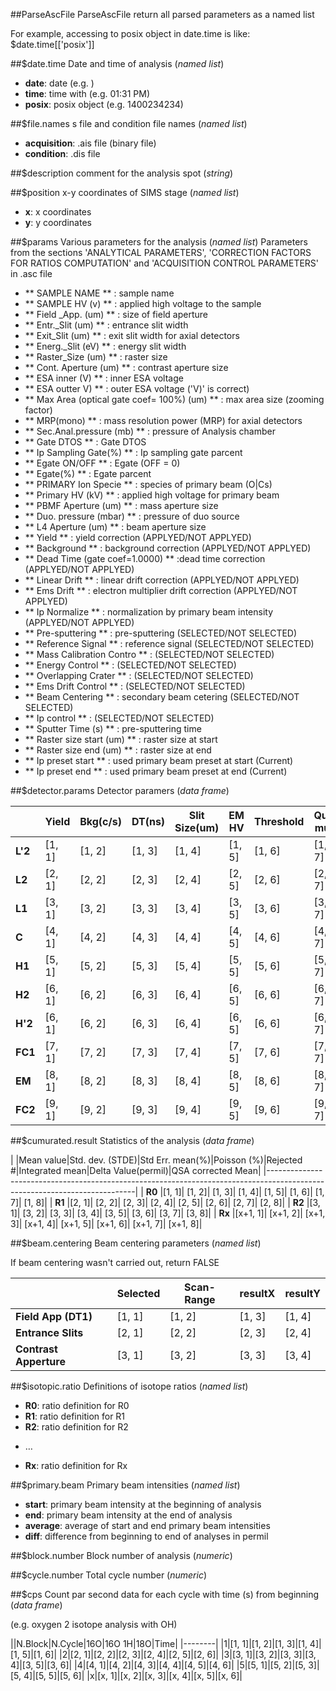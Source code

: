 ##ParseAscFile
ParseAscFile return all parsed parameters as a named list

For example, accessing to posix object in date.time is like: $date.time[['posix']]


##$date.time
Date and time of analysis (*named list*)
- **date**: date (e.g. )
- **time**: time with (e.g. 01:31 PM)
- **posix**: posix object (e.g. 1400234234)

##$file.names
s file and condition file names (*named list*)
- **acquisition**: .ais file (binary file)
- **condition**: .dis file

##$description
comment for the analysis spot (*string*)

##$position
x-y coordinates of SIMS stage (*named list*)
- **x**: x coordinates
- **y**: y coordinates

##$params
Various parameters for the analysis (*named list*)
Parameters from the sections 'ANALYTICAL PARAMETERS', 'CORRECTION FACTORS FOR RATIOS COMPUTATION' and 'ACQUISITION CONTROL PARAMETERS' in .asc file

- ** SAMPLE NAME ** : sample name
- ** SAMPLE HV (v) ** : applied high voltage to the sample
- ** Field _App. (um) ** : size of field aperture
- ** Entr._Slit (um) ** : entrance slit width
- ** Exit_Slit (um) ** : exit slit width for axial detectors
- ** Energ._Slit (eV) ** : energy slit width
- ** Raster_Size (um) ** : raster size
- ** Cont. Aperture (um) ** : contrast aperture size
- ** ESA inner (V) ** : inner ESA voltage
- ** ESA outter V) ** : outer ESA voltage ('V)' is correct)
- ** Max Area (optical gate coef= 100%) (um) ** : max area size (zooming factor)
- ** MRP(mono) ** : mass resolution power (MRP) for axial detectors
- ** Sec.Anal.pressure (mb) ** : pressure of Analysis chamber
- ** Gate DTOS ** : Gate DTOS
- ** Ip Sampling Gate(%) ** : Ip sampling gate parcent
- ** Egate ON/OFF ** : Egate (OFF = 0)
- ** Egate(%) ** : Egate parcent
- ** PRIMARY Ion Specie ** : species of primary beam (O|Cs)
- ** Primary HV (kV) ** : applied high voltage for primary beam
- ** PBMF Aperture (um) ** : mass aperture size
- ** Duo. pressure (mbar) ** : pressure of duo source
- ** L4 Aperture (um) ** : beam aperture size
- ** Yield ** : yield correction (APPLYED/NOT APPLYED)
- ** Background ** : background correction (APPLYED/NOT APPLYED)
- ** Dead Time (gate coef=1.0000) ** :dead time correction (APPLYED/NOT APPLYED)
- ** Linear Drift ** : linear drift correction (APPLYED/NOT APPLYED)
- ** Ems Drift ** : electron multiplier drift correction (APPLYED/NOT APPLYED)
- ** Ip Normalize ** : normalization by primary beam intensity (APPLYED/NOT APPLYED)
- ** Pre-sputtering ** : pre-sputtering (SELECTED/NOT SELECTED)
- ** Reference Signal ** : reference signal (SELECTED/NOT SELECTED)
- ** Mass Calibration Contro ** : (SELECTED/NOT SELECTED)
- ** Energy Control ** : (SELECTED/NOT SELECTED)
- ** Overlapping Crater ** : (SELECTED/NOT SELECTED)
- ** Ems Drift Control ** : (SELECTED/NOT SELECTED)
- ** Beam Centering ** : secondary beam cetering (SELECTED/NOT SELECTED)
- ** Ip control ** :  (SELECTED/NOT SELECTED)
- ** Sputter Time (s) ** : pre-sputtering time
- ** Raster size start (um) ** : raster size at start
- ** Raster size end (um) ** : raster size at end
- ** Ip preset start ** : used primary beam preset at start (Current)
- ** Ip preset end ** : used primary beam preset at end (Current)


##$detector.params
Detector paramers (*data frame*)

|         |Yield|Bkg(c/s)|DT(ns)|Slit Size(um)|EM HV|Threshold|Quad multi|ESA out|ESA in|Rep a|Rep b|
|---------|-----|--------|------|-------------|-----|---------|----------|-------|------|-----|-----|
| **L'2** |[1, 1]|[1, 2]|[1, 3]|[1, 4]|[1, 5]|[1, 6]|[1, 7]|[1, 8]|[1, 9]|[1, 10]|[1, 11]|
| **L2**  |[2, 1]|[2, 2]|[2, 3]|[2, 4]|[2, 5]|[2, 6]|[2, 7]|[2, 8]|[2, 9]|[2, 10]|[2, 11]|
| **L1**  |[3, 1]|[3, 2]|[3, 3]|[3, 4]|[3, 5]|[3, 6]|[3, 7]|[3, 8]|[3, 9]|[3, 10]|[3, 11]|
| **C**   |[4, 1]|[4, 2]|[4, 3]|[4, 4]|[4, 5]|[4, 6]|[4, 7]|[4, 8]|[4, 9]|[4, 10]|[4, 11]|
| **H1**  |[5, 1]|[5, 2]|[5, 3]|[5, 4]|[5, 5]|[5, 6]|[5, 7]|[5, 8]|[5, 9]|[5, 10]|[5, 11]|
| **H2**  |[6, 1]|[6, 2]|[6, 3]|[6, 4]|[6, 5]|[6, 6]|[6, 7]|[6, 8]|[6, 9]|[6, 10]|[6, 11]|
| **H'2** |[6, 1]|[6, 2]|[6, 3]|[6, 4]|[6, 5]|[6, 6]|[6, 7]|[6, 8]|[6, 9]|[6, 10]|[6, 11]|
| **FC1** |[7, 1]|[7, 2]|[7, 3]|[7, 4]|[7, 5]|[7, 6]|[7, 7]|[7, 8]|[7, 9]|[7, 10]|[7, 11]|
| **EM**  |[8, 1]|[8, 2]|[8, 3]|[8, 4]|[8, 5]|[8, 6]|[8, 7]|[8, 8]|[8, 9]|[8, 10]|[8, 11]|
| **FC2** |[9, 1]|[9, 2]|[9, 3]|[9, 4]|[9, 5]|[9, 6]|[9, 7]|[9, 8]|[9, 9]|[9, 10]|[9, 11]|


##$cumurated.result
Statistics of the analysis (*data frame*)

|        |Mean value|Std. dev. (STDE)|Std Err. mean(%)|Poisson (%)|Rejected #|Integrated mean|Delta Value(permil)|QSA corrected Mean|
|---------------------------------------------------------------------------------------------------------------------------|
| **R0** |[1, 1]|	[1, 2]|	[1, 3]|	[1, 4]|	[1, 5]|	[1, 6]|	[1, 7]|	[1, 8]|
| **R1** |[2, 1]|	[2, 2]|	[2, 3]|	[2, 4]|	[2, 5]|	[2, 6]|	[2, 7]|	[2, 8]|
| **R2** |[3, 1]|	[3, 2]|	[3, 3]|	[3, 4]|	[3, 5]|	[3, 6]|	[3, 7]|	[3, 8]|
| **Rx** |[x+1, 1]|	[x+1, 2]|	[x+1, 3]|	[x+1, 4]|	[x+1, 5]|	[x+1, 6]|	[x+1, 7]|	[x+1, 8]|

##$beam.centering
Beam centering parameters (*named list*)

If beam centering wasn't carried out, return FALSE

|                        |Selected|Scan-Range|resultX|resultY|
|------------------------|--------|----------|-------|-------|
| **Field App (DT1)**    |[1, 1]|[1, 2]|[1, 3]|[1, 4]|
| **Entrance Slits**     |[2, 1]|[2, 2]|[2, 3]|[2, 4]|
| **Contrast Apperture** |[3, 1]|[3, 2]|[3, 3]|[3, 4]|

##$isotopic.ratio
Definitions of isotope ratios (*named list*)
- **R0**: ratio definition for R0
- **R1**: ratio definition for R1
- **R2**: ratio definition for R2
* …
- **Rx**: ratio definition for Rx

##$primary.beam
Primary beam intensities (*named list*)
- **start**: primary beam intensity at the beginning of analysis
- **end**: primary beam intensity at the end of analysis
- **average**: average of start and end primary beam intensities
- **diff**: difference from beginning to end of analyses in permil

##$block.number
Block number of analysis (*numeric*)

##$cycle.number
Total cycle number (*numeric*)

##$cps
Count par second data for each cycle with time (s) from beginning (*data frame*)

(e.g. oxygen 2 isotope analysis with OH)

||N.Block|N.Cycle|16O|16O 1H|18O|Time|
|--------|
|1|[1, 1]|[1, 2]|[1, 3]|[1, 4]|[1, 5]|[1, 6]|
|2|[2, 1]|[2, 2]|[2, 3]|[2, 4]|[2, 5]|[2, 6]|
|3|[3, 1]|[3, 2]|[3, 3]|[3, 4]|[3, 5]|[3, 6]|
|4|[4, 1]|[4, 2]|[4, 3]|[4, 4]|[4, 5]|[4, 6]|
|5|[5, 1]|[5, 2]|[5, 3]|[5, 4]|[5, 5]|[5, 6]|
|x|[x, 1]|[x, 2]|[x, 3]|[x, 4]|[x, 5]|[x, 6]|

